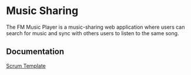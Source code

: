 # Music Sharing
The FM Music Player is a music-sharing web application where users can search for music and sync with others users to listen to the same song.

## Documentation
[Scrum Template](https://docs.google.com/spreadsheets/d/1nhRw-kVF4KX5-mIonh-vHwY4g8o0PF9JAonYF4kTRXc/edit?usp=sharing)
